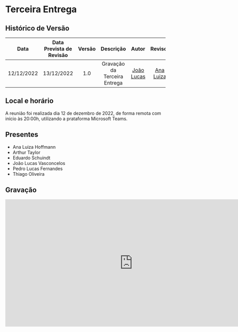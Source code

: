 # Terceira Entrega

## Histórico de Versão
|Data|Data Prevista de Revisão|Versão|Descrição|Autor|Revisor|
| :----------: |:-----------:| :------: | :-----------: | :---------: |:---------: |
|12/12/2022|13/12/2022|1.0|Gravação da Terceira Entrega| [João Lucas](https://github.com/Hackairos)| [Ana Luiza](https://github.com/AnHoff) |

## Local e horário

A reunião foi realizada dia 12 de dezembro de 2022, de forma remota com início às 20:00h, utilizando a prataforma Microsoft Teams.

## Presentes

- Ana Luiza Hoffmann
- Arthur Taylor
- Eduardo Schuindt
- João Lucas Vasconcelos
- Pedro Lucas Fernandes
- Thiago Oliveira

## Gravação

<center>
<iframe width="800" height="400" src="https://www.youtube-nocookie.com/embed/S741_WSpXfQ" frameborder="0" allow="accelerometer; autoplay; clipboard-write; encrypted-media; gyroscope; picture-in-picture" allowfullscreen></iframe>
</center>
